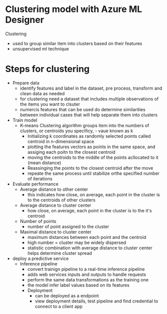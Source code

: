# Clustering model with Azure ML Designer

Clustering
- used to group similar item into clusters based on their features
- unsupervised ml technique

# Steps for clustering
- Prepare data
    - identify features and label in the dataset, pre process, transform and clean data as needed
    - for clustering need a dataset that includes multiple observations of the items you want to clsuter
    - numercis features that can be used do determine similarities between individual cases that will help separate them into clusters
- Train model
    - K-means Clustering algorithm groups item into the numbers of clusters, or centroids you specificy, - vaue known as k
        - Initializing k  coordinates as randomly selected points called centroid in n-dimensional space
        - plotting the features vectors as points in the same space, and assiging each poitn to the closest centroid
        - moving the centroids to the middle of the points acllocated to it (mean distance)
        - Reassinging the points to the closest centroid after the move
        - repeate the same process until stabilize orthe specified number of iterations
- Evaluate performance
    - Average distance to other center
        - this indicates how close, on average,     each point in the cluster is to the centroids of other clusters
    - Average distance to cluster center
        - how close, on average, each point in the cluster is to the it's centroid
    - Number of points
        - number of point assigned to the cluster
    - Maximal distance to cluster center
        - maximum distances between each point and the centroid 
        - high number = cluster may be widely dispersed
        - statistic combination with average distance to cluster center helps determine cluster spread
- deploy a predictive service
    - Inference pipeline
        - convert trainign pipeline to a real-time inference pipeline
        - adds web services inputs and outputs to handle requests
        - perform the same data transformations as the training one
        - the model infer label values based on its features
        - Deployment
            - can be deployed as a endpoint
            - view deployment details, test pipeline and find credential to connect to a client app